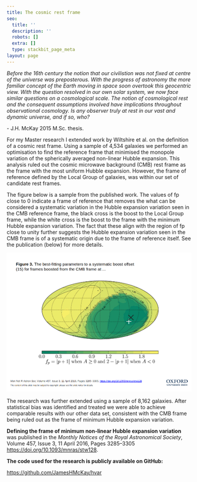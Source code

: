 ```yaml
---
title: The cosmic rest frame
seo:
  title: ''
  description: ''
  robots: []
  extra: []
  type: stackbit_page_meta
layout: page
---
```

*Before the 16th century the notion that our civilistion was not fixed at centre of the universe was preposterous. With the progress of astronomy the more familiar concept of the Earth moving in space soon overtook this geocentric view. With the question resolved in our own solar system, we now face similar questions on a cosmological scale. The notion of cosmological rest and the consequent assumptions involved have implications throughout observational cosmology. Is any observer truly at rest in our vast and dynamic universe, and if so, who?*

\- J.H. McKay 2015 M.Sc. thesis.

For my Master research I extended work by Wiltshire et al. on the definition of a cosmic rest frame. Using a sample of 4,534 galaxies we performed an optimisation to find the reference frame that minimised the monopole variation of the spherically averaged non-linear Hubble expansion. This analysis ruled out the cosmic microwave background (CMB) rest frame as the frame with the most uniform Hubble expansion. However, the frame of reference defined by the Local Group of galaxies, was within our set of candidate rest frames.

The figure below is a sample from the published work. The values of fp close to 0 indicate a frame of reference that removes the what can be considered a systematic variation in the Hubble expansion variation seen in the CMB reference frame, the black cross is the boost to the Local Group frame, while the white cross is the boost to the frame with the minimum Hubble expansion variation. The fact that these align with the region of fp close to unity further suggests the Hubble expansion variation seen in the CMB frame is of a systematic origin due to the frame of reference itself. See the publication (below) for more details.

![](/images/Figure3.png)

The research was further extended using a sample of 8,162 galaxies. After statistical bias was identified and treated we were able to achieve comparable results with our other data set, consistent with the CMB frame being ruled out as the frame of minimum Hubble expansion variation.

**Defining the frame of minimum non-linear Hubble expansion variation** was published in the *Monthly Notices of the Royal Astronomical Society*, Volume 457, Issue 3, 11 April 2016, Pages 3285–3305 <https://doi.org/10.1093/mnras/stw128>.

**The code used for the research is publicly available on GitHub:**

<https://github.com/JamesHMcKay/hvar>
